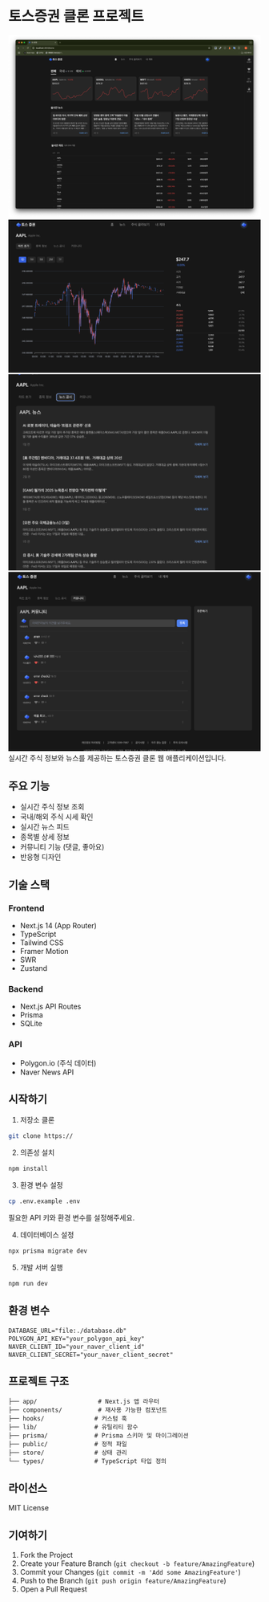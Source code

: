 # 토스증권 클론 프로젝트

![alt text](image-1.png)
![alt text](image-2.png)
![alt text](image-3.png)
![alt text](image-4.png)
실시간 주식 정보와 뉴스를 제공하는 토스증권 클론 웹 애플리케이션입니다.

## 주요 기능

- 실시간 주식 정보 조회
- 국내/해외 주식 시세 확인
- 실시간 뉴스 피드
- 종목별 상세 정보
- 커뮤니티 기능 (댓글, 좋아요)
- 반응형 디자인

## 기술 스택

### Frontend

- Next.js 14 (App Router)
- TypeScript
- Tailwind CSS
- Framer Motion
- SWR
- Zustand

### Backend

- Next.js API Routes
- Prisma
- SQLite

### API

- Polygon.io (주식 데이터)
- Naver News API

## 시작하기

1. 저장소 클론

```bash
git clone https://
```

2. 의존성 설치

```bash
npm install
```

3. 환경 변수 설정

```bash
cp .env.example .env
```

필요한 API 키와 환경 변수를 설정해주세요.

4. 데이터베이스 설정

```bash
npx prisma migrate dev
```

5. 개발 서버 실행

```bash
npm run dev
```

## 환경 변수

```env
DATABASE_URL="file:./database.db"
POLYGON_API_KEY="your_polygon_api_key"
NAVER_CLIENT_ID="your_naver_client_id"
NAVER_CLIENT_SECRET="your_naver_client_secret"
```

## 프로젝트 구조

```
├── app/                 # Next.js 앱 라우터
├── components/          # 재사용 가능한 컴포넌트
├── hooks/              # 커스텀 훅
├── lib/                # 유틸리티 함수
├── prisma/             # Prisma 스키마 및 마이그레이션
├── public/             # 정적 파일
├── store/              # 상태 관리
└── types/              # TypeScript 타입 정의
```

## 라이선스

MIT License

## 기여하기

1. Fork the Project
2. Create your Feature Branch (`git checkout -b feature/AmazingFeature`)
3. Commit your Changes (`git commit -m 'Add some AmazingFeature'`)
4. Push to the Branch (`git push origin feature/AmazingFeature`)
5. Open a Pull Request
